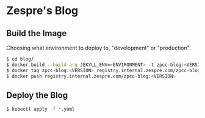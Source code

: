 Zespre's Blog
=============

Build the Image
---------------

Choosing what environment to deploy to, "development" or "production".

```bash
$ cd blog/
$ docker build --build-arg JEKYLL_ENV=<ENVIRONMENT> -t zpcc-blog:<VERSION> .
$ docker tag zpcc-blog:<VERSION> registry.internal.zespre.com/zpcc-blog:<VERSION>
$ docker push registry.internal.zespre.com/zpcc-blog:<VERSION>
```

Deploy the Blog
---------------

```bash
$ kubectl apply -f *.yaml
```
